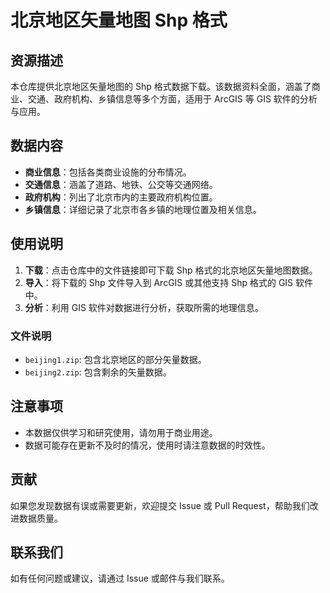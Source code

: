 # 北京地区矢量地图 Shp 格式

## 资源描述

本仓库提供北京地区矢量地图的 Shp 格式数据下载。该数据资料全面，涵盖了商业、交通、政府机构、乡镇信息等多个方面，适用于 ArcGIS 等 GIS 软件的分析与应用。

## 数据内容

- **商业信息**：包括各类商业设施的分布情况。
- **交通信息**：涵盖了道路、地铁、公交等交通网络。
- **政府机构**：列出了北京市内的主要政府机构位置。
- **乡镇信息**：详细记录了北京市各乡镇的地理位置及相关信息。

## 使用说明

1. **下载**：点击仓库中的文件链接即可下载 Shp 格式的北京地区矢量地图数据。
2. **导入**：将下载的 Shp 文件导入到 ArcGIS 或其他支持 Shp 格式的 GIS 软件中。
3. **分析**：利用 GIS 软件对数据进行分析，获取所需的地理信息。

### 文件说明
- `beijing1.zip`: 包含北京地区的部分矢量数据。
- `beijing2.zip`: 包含剩余的矢量数据。

## 注意事项

- 本数据仅供学习和研究使用，请勿用于商业用途。
- 数据可能存在更新不及时的情况，使用时请注意数据的时效性。

## 贡献

如果您发现数据有误或需要更新，欢迎提交 Issue 或 Pull Request，帮助我们改进数据质量。

## 联系我们

如有任何问题或建议，请通过 Issue 或邮件与我们联系。

